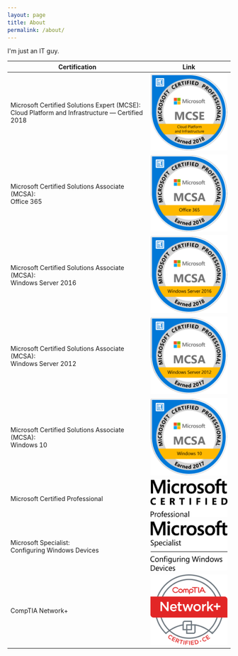 ```yaml
---
layout: page
title: About
permalink: /about/
---
```


I'm just an IT guy.

|Certification| Link |
|--|--|
| Microsoft Certified Solutions Expert (MCSE): <br> Cloud Platform and Infrastructure — Certified 2018 | <a href="https://www.youracclaim.com/badges/6b464c61-8661-4c5f-a53e-ebbd326030d1/public_url" target="_blank"><img src="/assets/certs/mcse-cloud-platform-and-infrastructure-certified-2018.png" alt="drawing" style="width: 175px;"/></a> |
| Microsoft Certified Solutions Associate (MCSA): <br> Office 365 | <a href="https://www.youracclaim.com/badges/dfce26d6-578e-42a1-ad57-cfb12e82e756/public_url" target="_blank"><img src="/assets/certs/mcsa-office-365-certified-2018.png" alt="drawing" style="width: 175px;"/></a> |
| Microsoft Certified Solutions Associate (MCSA): <br> Windows Server 2016 | <a href="https://www.youracclaim.com/badges/c0afbe5b-23e6-494a-a431-88556961737d/public_url" target="_blank"><img src="/assets/certs/mcsa-windows-server-2016-certified-2018.png" alt="drawing" style="width: 175px;"/></a> |
| Microsoft Certified Solutions Associate (MCSA): <br> Windows Server 2012 | <a href="https://www.youracclaim.com/badges/312b47cf-9d28-4a1a-a85b-a0c5f121e4d1/public_url" target="_blank"><img src="/assets/certs/mcsa-windows-server-2012-certified-2017.png" alt="drawing" style="width: 175px;"/></a> |
| Microsoft Certified Solutions Associate (MCSA): <br> Windows 10 | <a href="https://www.youracclaim.com/badges/cce1f333-6f85-4ad0-baef-1a4a70c0a07b/public_url" target="_blank"><img src="/assets/certs/mcsa-windows-10-certified-2017.png" alt="drawing" style="width: 175px;"/></a> |
| Microsoft Certified Professional | <a href="http://www.mycertprofile.com/Profile/1802490701" target="_blank"><img src="/assets/certs/MS_Cert_Professional_logo_Blk_rgb.png" alt="drawing" style="width: 200px;"/></a> |
| Microsoft Specialist: <br> Configuring Windows Devices | <a href="http://www.mycertprofile.com/Profile/1802490701" target="_blank"><img src="/assets/certs/Spec-ConfigWinDev-logo-Blk.png" alt="drawing" style="width: 200px;"/></a> |
| CompTIA Network+ | <a href="https://www.certmetrics.com/comptia/public/verification.aspx?code=HW785NL8SV5PV19M" target="_blank"><img src="/assets/certs/NetworkPlus-Logo-Certified-CE.png" alt="drawing" style="width: 175px;"/></a> |
